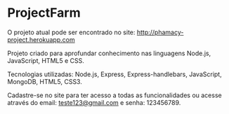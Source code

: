 # ProjectFarm

O projeto atual pode ser encontrado no site: http://phamacy-project.herokuapp.com

Projeto criado para aprofundar conhecimento nas linguagens Node.js, JavaScript, HTML5 e CSS.

Tecnologias utilizadas: Node.js, Express, Express-handlebars, JavaScript, MongoDB, HTML5, CSS3.

Cadastre-se no site para ter acesso a todas as funcionalidades ou acesse através do email: teste123@gmail.com e senha: 123456789.
